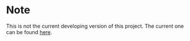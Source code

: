 # Note
 This is not the current developing version of this project. The current one can be found [here](https://github.com/HATlab-UVIC/MagicLeap-ThinWallScoliosisBraceEditor).
